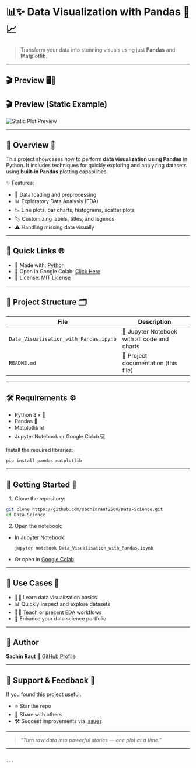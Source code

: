 # 📊✨ Data Visualization with Pandas 🚀📈

> Transform your data into stunning visuals using just **Pandas** and **Matplotlib**.

---

## 🎬 Preview 🖥️🔁

## 🎬 Preview (Static Example)

![Static Plot Preview](https://raw.githubusercontent.com/selva86/datasets/master/images/line_chart.png)


---

## 📝 Overview 🧠

This project showcases how to perform **data visualization using Pandas** in Python. It includes techniques for quickly exploring and analyzing datasets using **built-in Pandas** plotting capabilities.

✨ Features:
- 📂 Data loading and preprocessing  
- 📊 Exploratory Data Analysis (EDA)  
- 📉 Line plots, bar charts, histograms, scatter plots  
- 🏷️ Customizing labels, titles, and legends  
- ⚠️ Handling missing data visually

---

## 🔗 Quick Links 🌐

- 🐍 Made with: [Python](https://www.python.org/)
- 📘 Open in Google Colab: [Click Here](https://colab.research.google.com/github/sachinraut2500/Data-Science/blob/main/Data_Visualisation_with_Pandas.ipynb)
- 📄 License: [MIT License](./LICENSE)

---

## 📁 Project Structure 🗂️

| File | Description |
|------|-------------|
| `Data_Visualisation_with_Pandas.ipynb` | 📓 Jupyter Notebook with all code and charts |
| `README.md` | 📘 Project documentation (this file) |

---

## 🛠️ Requirements ⚙️

- Python 3.x 🐍  
- Pandas 🐼  
- Matplotlib 📊  
- Jupyter Notebook or Google Colab 💻

Install the required libraries:

```bash
pip install pandas matplotlib
````

---

## 🚀 Getting Started 🏁

1. Clone the repository:

```bash
git clone https://github.com/sachinraut2500/Data-Science.git
cd Data-Science
```

2. Open the notebook:

* In Jupyter Notebook:

  ```bash
  jupyter notebook Data_Visualisation_with_Pandas.ipynb
  ```
* Or open in [Google Colab](https://colab.research.google.com/github/sachinraut2500/Data-Science/blob/main/Data_Visualisation_with_Pandas.ipynb)

---

## 📌 Use Cases 🎯

* 🧑‍🎓 Learn data visualization basics
* 📊 Quickly inspect and explore datasets
* 👨‍🏫 Teach or present EDA workflows
* 💼 Enhance your data science portfolio

---

## 👤 Author

**Sachin Raut**
🔗 [GitHub Profile](https://github.com/sachinraut2500)

---

## 🙌 Support & Feedback 💬

If you found this project useful:

* ⭐ Star the repo
* 🔁 Share with others
* 🛠 Suggest improvements via [issues](https://github.com/sachinraut2500/Data-Science/issues)

---

>  *“Turn raw data into powerful stories — one plot at a time.”*

---

```

---


